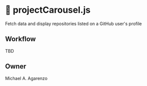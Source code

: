 # &#127904; projectCarousel.js

Fetch data and display repositories listed on a GitHub user's profile

## Workflow

TBD

## Owner

Michael A. Agarenzo
